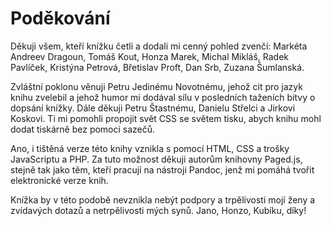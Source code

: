 # Poděkování

Děkuji všem, kteří knížku četli a dodali mi cenný pohled zvenčí: Markéta Andreev Dragoun, Tomáš Kout, Honza Marek, Michal Mikláš, Radek Pavlíček, Kristýna Petrová, Břetislav Proft, Dan Srb, Zuzana Šumlanská.

Zvláštní poklonu věnuji Petru Jedinému Novotnému, jehož cit pro jazyk knihu zvelebil a jehož humor mi dodával sílu v posledních taženích bitvy o dopsání knížky. Dále děkuji Petru Štastnému, Danielu Střelci a Jirkovi Koskovi. Ti mi pomohli propojit svět CSS se světem tisku, abych knihu mohl dodat tiskárně bez pomoci sazečů.

Ano, i tištěná verze této knihy vznikla s pomocí HTML, CSS a trošky JavaScriptu a PHP. Za tuto možnost děkuji autorům knihovny Paged.js, stejně tak jako těm, kteří pracují na nástroji Pandoc, jenž mi pomáhá tvořit elektronické verze knih.

Knížka by v této podobě nevznikla nebýt podpory a trpělivosti mojí ženy a zvídavých dotazů a netrpělivosti mých synů. Jano, Honzo, Kubíku, díky!
